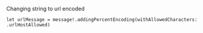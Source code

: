Changing string to url encoded
```
let urlMessage = message!.addingPercentEncoding(withAllowedCharacters: .urlHostAllowed)
```
